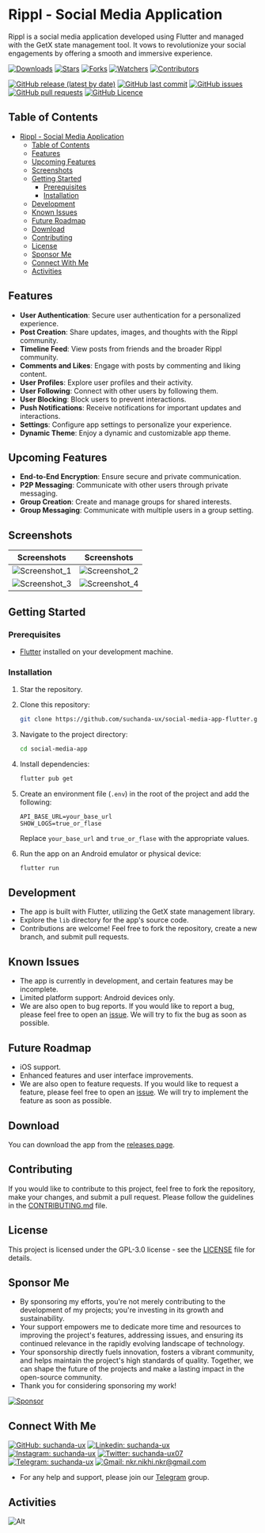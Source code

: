 # Rippl - Social Media Application

Rippl is a social media application developed using Flutter and managed with the GetX state management tool. It vows to revolutionize your social engagements by offering a smooth and immersive experience.

[![Downloads](https://img.shields.io/github/downloads/suchanda-ux/social-media-app-flutter/total?label=Downloads)][releases]
[![Stars](https://img.shields.io/github/stars/suchanda-ux/social-media-app-flutter?label=Stars)][repo]
[![Forks](https://img.shields.io/github/forks/suchanda-ux/social-media-app-flutter?label=Forks)][repo]
[![Watchers](https://img.shields.io/github/watchers/suchanda-ux/social-media-app-flutter?label=Watchers)][repo]
[![Contributors](https://img.shields.io/github/contributors/suchanda-ux/social-media-app-flutter?label=Contributors)][repo]

[![GitHub release (latest by date)](https://img.shields.io/github/v/release/suchanda-ux/social-media-app-flutter?label=Latest)][releases]
[![GitHub last commit](https://img.shields.io/github/last-commit/suchanda-ux/social-media-app-flutter?label=Last+Commit)][repo]
[![GitHub issues](https://img.shields.io/github/issues/suchanda-ux/social-media-app-flutter?label=Issues)][issues]
[![GitHub pull requests](https://img.shields.io/github/issues-pr/suchanda-ux/social-media-app-flutter?label=Pull+Requests)][pulls]
[![GitHub Licence](https://img.shields.io/github/license/suchanda-ux/social-media-app-flutter?label=Licence)][license]

## Table of Contents

- [Rippl - Social Media Application](#rippl---social-media-application)
  - [Table of Contents](#table-of-contents)
  - [Features](#features)
  - [Upcoming Features](#upcoming-features)
  - [Screenshots](#screenshots)
  - [Getting Started](#getting-started)
    - [Prerequisites](#prerequisites)
    - [Installation](#installation)
  - [Development](#development)
  - [Known Issues](#known-issues)
  - [Future Roadmap](#future-roadmap)
  - [Download](#download)
  - [Contributing](#contributing)
  - [License](#license)
  - [Sponsor Me](#sponsor-me)
  - [Connect With Me](#connect-with-me)
  - [Activities](#activities)

## Features

- **User Authentication**: Secure user authentication for a personalized experience.
- **Post Creation**: Share updates, images, and thoughts with the Rippl community.
- **Timeline Feed**: View posts from friends and the broader Rippl community.
- **Comments and Likes**: Engage with posts by commenting and liking content.
- **User Profiles**: Explore user profiles and their activity.
- **User Following**: Connect with other users by following them.
- **User Blocking**: Block users to prevent interactions.
- **Push Notifications**: Receive notifications for important updates and interactions.
- **Settings**: Configure app settings to personalize your experience.
- **Dynamic Theme**: Enjoy a dynamic and customizable app theme.

## Upcoming Features

- **End-to-End Encryption**: Ensure secure and private communication.
- **P2P Messaging**: Communicate with other users through private messaging.
- **Group Creation**: Create and manage groups for shared interests.
- **Group Messaging**: Communicate with multiple users in a group setting.

## Screenshots

| Screenshots                                    | Screenshots                                    |
| ---------------------------------------------- | ---------------------------------------------- |
| ![Screenshot_1](/screenshots/Screenshot_1.png) | ![Screenshot_2](/screenshots/Screenshot_2.png) |
| ![Screenshot_3](/screenshots/Screenshot_3.png) | ![Screenshot_4](/screenshots/Screenshot_4.png) |

## Getting Started

### Prerequisites

- [Flutter](https://flutter.dev) installed on your development machine.

### Installation

1. Star the repository.

2. Clone this repository:

    ```bash
    git clone https://github.com/suchanda-ux/social-media-app-flutter.git
    ```

3. Navigate to the project directory:

    ```bash
    cd social-media-app
    ```

4. Install dependencies:
  
    ```bash
    flutter pub get
    ```

5. Create an environment file (`.env`) in the root of the project and add the following:
  
    ```env
    API_BASE_URL=your_base_url
    SHOW_LOGS=true_or_flase
    ```

    Replace `your_base_url` and `true_or_flase` with the appropriate values.

6. Run the app on an Android emulator or physical device:

    ```bash
    flutter run
    ```

## Development

- The app is built with Flutter, utilizing the GetX state management library.
- Explore the `lib` directory for the app's source code.
- Contributions are welcome! Feel free to fork the repository, create a new branch, and submit pull requests.

## Known Issues

- The app is currently in development, and certain features may be incomplete.
- Limited platform support: Android devices only.
- We are also open to bug reports. If you would like to report a bug, please feel free to open an [issue](https://github.com/suchanda-ux/social-media-app-flutter/issues). We will try to fix the bug as soon as possible.

## Future Roadmap

- iOS support.
- Enhanced features and user interface improvements.
- We are also open to feature requests. If you would like to request a feature, please feel free to open an [issue](https://github.com/suchanda-ux/social-media-app-flutter/issues). We will try to implement the feature as soon as possible.

## Download

You can download the app from the [releases page][releases].

## Contributing

If you would like to contribute to this project, feel free to fork the repository, make your changes, and submit a pull request. Please follow the guidelines in the [CONTRIBUTING.md](CONTRIBUTING.md) file.

## License

This project is licensed under the GPL-3.0 license - see the [LICENSE](LICENSE) file for details.

## Sponsor Me

- By sponsoring my efforts, you're not merely contributing to the development of my projects; you're investing in its growth and sustainability.
- Your support empowers me to dedicate more time and resources to improving the project's features, addressing issues, and ensuring its continued relevance in the rapidly evolving landscape of technology.
- Your sponsorship directly fuels innovation, fosters a vibrant community, and helps maintain the project's high standards of quality. Together, we can shape the future of the projects and make a lasting impact in the open-source community.
- Thank you for considering sponsoring my work!

[![Sponsor](https://img.shields.io/static/v1?label=Sponsor&message=%E2%9D%A4&logo=GitHub&color=%23fe8e86)](https://github.com/sponsors/suchanda-ux)

## Connect With Me

[![GitHub: suchanda-ux](https://img.shields.io/badge/suchanda-ux-EFF7F6?logo=GitHub&logoColor=333&link=https://www.github.com/suchanda-ux)][github]
[![Linkedin: suchanda-ux](https://img.shields.io/badge/suchanda-ux-EFF7F6?logo=LinkedIn&logoColor=blue&link=https://www.linkedin.com/in/suchanda-ux)][linkedin]
[![Instagram: suchanda-ux](https://img.shields.io/badge/suchanda-ux-EFF7F6?logo=Instagram&link=https://www.instagram.com/suchanda-ux)][instagram]
[![Twitter: suchanda-ux07](https://img.shields.io/badge/suchanda-ux-EFF7F6?logo=X&logoColor=333&link=https://x.com/suchanda-ux)][twitter]
[![Telegram: suchanda-ux](https://img.shields.io/badge/suchanda-ux-EFF7F6?logo=Telegram&link=https://telegram.me/suchanda-ux)][telegram]
[![Gmail: nkr.nikhi.nkr@gmail.com](https://img.shields.io/badge/nkr.nikhil.nkr@gmail.com-EFF7F6?logo=Gmail&link=mailto:nkr.nikhil.nkr@gmail.com)][gmail]

- For any help and support, please join our [Telegram][telegram] group.

## Activities

![Alt](https://repobeats.axiom.co/api/embed/e86f92199e9d903eba60dadebd6f780fda7c5815.svg "Repobeats analytics image")

[github]: https://github.com/suchanda-ux
[gmail]: mailto:nkr.nikhil.nkr@gmail.com
[twitter]: https://twitter.com/suchanda-ux07
[instagram]: https://instagram.com/suchanda-ux
[linkedin]: https://linkedin.com/in/suchanda-ux
[releases]: https://github.com/suchanda-ux/social-media-app-flutter/releases
[repo]: https://github.com/suchanda-ux/social-media-app-flutter
[issues]: https://github.com/suchanda-ux/social-media-app-flutter/issues
[license]: https://github.com/suchanda-ux/social-media-app-flutter/blob/master/LICENSE.md
[pulls]: https://github.com/suchanda-ux/social-media-app-flutter/pulls
[telegram]: https://telegram.me/nixlab_in
